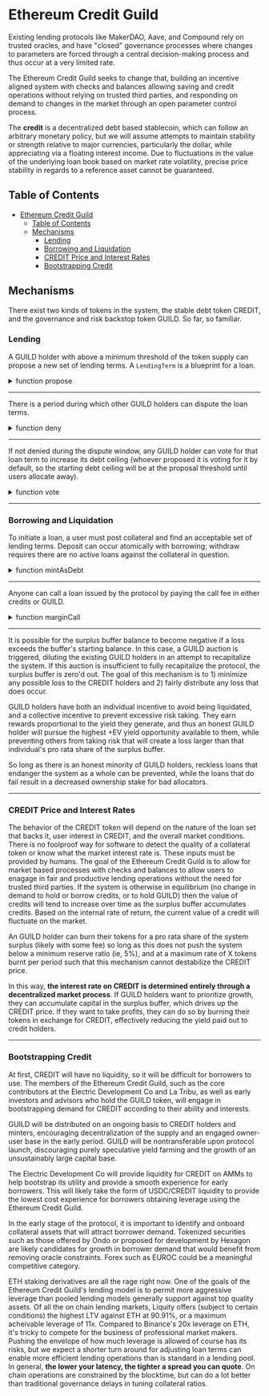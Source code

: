 # Ethereum Credit Guild

Existing lending protocols like MakerDAO, Aave, and Compound rely on trusted oracles, and have "closed" governance processes where changes to parameters are forced through a central decision-making process and thus occur at a very limited rate.

The Ethereum Credit Guild seeks to change that, building an incentive aligned system with checks and balances allowing saving and credit operations without relying on trusted third parties, and responding on demand to changes in the market through an open parameter control process.

The **credit** is a decentralized debt based stablecoin, which can follow an arbitrary monetary policy, but we will assume attempts to maintain stability or strength relative to major currencies, particularly the dollar, while appreciating via a floating interest income. Due to fluctuations in the value of the underlying loan book based on market rate volatility, precise price stability in regards to a reference asset cannot be guaranteed.

## Table of Contents
- [Ethereum Credit Guild](#ethereum-credit-guild)
  - [Table of Contents](#table-of-contents)
  - [Mechanisms](#mechanisms)
    - [Lending](#lending)
    - [Borrowing and Liquidation](#borrowing-and-liquidation)
    - [CREDIT Price and Interest Rates](#credit-price-and-interest-rates)
    - [Bootstrapping Credit](#bootstrapping-credit)

## Mechanisms

There exist two kinds of tokens in the system, the stable debt token CREDIT, and the governance and risk backstop token GUILD. So far, so familiar.

### Lending

A GUILD holder with above a minimum threshold of the token supply can propose a new set of lending terms. A `LendingTerm` is a blueprint for a loan.

<details>

<summary> function propose </summary>

```
// propose a new set of lending terms to governance

// require that the caller stakes at least X% of GUILD supply

// inputs:
  * the label to use for this lending term (must not be already used)
  * address of the collateral token
  * number of credits mintable per collateral token
  * interest rate in terms of credits per block
  * the last block in which this term is available
  * call fee in credits
  * number of GUILD tokens to stake on the proposal

// stores the terms in a mapping uint256=>LendingTerm

function propose(uint256 termsIndex, address collateral, uint256 maxCreditsPerCollateralToken, uint256 interestRate, uint256 expiry, uint256 callFee, uint256 votingAmount) {
    require(terms[termsIndex].collateral == address(0)); // check that the term index has not been used
    require(votingAmount >= minQuorum); // minQuorum is a global variable controlled by governance
    // need a mechanism can be used to allow small users to coordinate their votes to meet quorum, keeping it simple for now
    terms[termsIndex].collateral = collateral;
    terms[termsIndex].maxCreditsPerCollateralToken = maxCreditsPerCollateralToken;
    terms[termsIndex].interestRate = interestRate;
    terms[termsIndex].expiry = expiry;
    terms[termsIndex].callFee = callFee;

    msg.Sender.transferFrom(GUILD.address, votingAmount);
    terms[termsIndex].stakedBalances += votingAmount;
}

mapping(uint256=>LendingTerm) terms;

struct LendingTerm {
    address collateral; // the collateral token accepted
    uint256 maxCreditsPerCollateralToken; // the liquidation threshold where no call fee need be paid
    uint256 interestRate; // the interest rate per block
    uint256 expiry; // the last block at which this loan is available
    uint256 callFee; // the fee users must pay to call the loan
    uint256 totalDebt; // how many credits are outstanding under these terms
    mapping(address=>uint256) stakedBalances; // how many GUILD tokens have been staked to this lending term per user
}

```

</details>

-------------

There is a period during which other GUILD holders can dispute the loan terms.

<details>

<summary> function deny </summary>

If the loan terms are *denied*, the proposer pays a small fee in GUILD. If not denied, they optimistically become available for GUILD holders to vote for in the debt limit allocation.

```
// inputs:
  * the key to the mapping indicating the set of lending terms to vote against

function deny(uint256 terms) {
    ...
}
```

</details>

-------------

If not denied during the dispute window, any GUILD holder can vote for that loan term to increase its debt ceiling (whoever proposed it is voting for it by default, so the starting debt ceiling will be at the proposal threshold until users allocate away).

<details>

<summary> function vote </summary>

```
// inputs:
  * the key to the mapping indicating the set of lending terms to vote for
  * the amount of GUILD tokens to use for voting

function vote(uint256 terms, uint256 amountToStake) {
    ...
}
```

The global debt ceiling is determined by governance (and may be set at some constant inflation rate, or subjected to other policies). The debt ceiling of a particular loan is determined based on the amount of GUILD staked to it. For example, if the global debt ceiling is 20m credit, a holder of 10% of the GUILD supply can allocate a debt ceiling of 2m CREDIT to lend against rETH.

</details>

-------------

### Borrowing and Liquidation

To initiate a loan, a user must post collateral and find an acceptable set of lending terms. Deposit can occur atomically with borrowing; withdraw requires there are no active loans against the collateral in question.

<details>

<summary> function mintAsDebt </summary>

```
// inputs:
  * the key to the mapping indicating the set of lending terms to use
  * the amount of collateral token to use

function mintAsDebt(uint256 terms, uint256 amountCollateralIn, uint256 amountToMint) {
    require(terms.maxCreditsPerCollateralToken * amountCollateralIn > amountToMint);
    msgSender.transferFrom(terms.collateral, amountCollateralIn);
    userPositions[msgSender].collateralBalance += amountCollateralIn;
    userPositions[msgSender].debtBalance += amountToMint;
    CREDIT.mint(msg.Sender, amountToMint);
}

struct userPosition {
    uint256 collateralBalance; 
    uint256 debtBalance;
    uint256 callBlock; // if the position has been called, record the block in which this occured to start the liquidation auction. A value of zero prevents liquidation.
    uint256 caller; // record who calls the loan so they can be reimbursed if the loan was underwater
}
mapping(address=>mapping(uint256=>userPosition )) userPositions; // a mapping, per set of lending terms, of a user's collateral and debt balances
```

The user can mint up to the maximum amount allowed by the loan terms, with their collateral locked and unavailable for transfer or use in other loans until the loan is repaid. The protocol checks that the requested mint amount and collateral provided conform to the available terms, and if so, the user can mint CREDIT. When a user repays their loan, they must repay a greater amount of CREDIT than they borrowed due to the accrued interest. The initial loan amount is burnt, while the profits go to the surplus buffer.

</details>

-------------

Anyone can call a loan issued by the protocol by paying the call fee in either credits or GUILD.

<details>

<summary> function marginCall </summary>

If the position's debt is larger than the `maxCreditsPerCollateralToken` defined in the loan's terms, which can only occur due to accrued interest, the call fee is waived. Otherwise, the call fee is deducted from the borrower's debt and burnt. A liquidation auction occurs to repay as much as possible of the borrower's debt by selling off as little as possible of the collateral position. If the auction reveals the loan to be insolvent, the one who triggered the auction is rewarded by being reimbursed the call fee if one was paid plus a liquidation reward. If the loan was insolvent, any GUILD holders voting for that loan's terms have their balances slashed, and the CREDIT that was lost is deducted from the surplus buffer.

```
// inputs:
   * user to margin call
   * which loan to call
function marginCall(address user, uint256 terms) {
    if(userPositions[user].debtBalance < terms.maxCreditsPerCollateralToken){
        msgSender.transferFrom(CREDIT.address, terms[terms].callFee); // claim the call fee from the caller if the loan is not underwater according to the issuance terms
    } 
    userPositions[user].callDate = block.number; // mark the position as called, allowing the liquidation module to act on it
    userPositions[user].caller = msgSender; // record who called the loan so they can be reimbursed if the auction reveals it is underwater and slashing occurs
}


```

</details>

-------------

It is possible for the surplus buffer balance to become negative if a loss exceeds the buffer's starting balance. In this case, a GUILD auction is triggered, diluting the existing GUILD holders in an attempt to recapitalize the system. If this auction is insufficient to fully recapitalize the protocol, the surplus buffer is zero'd out. The goal of this mechanism is to 1) minimize any possible loss to the CREDIT holders and 2) fairly distribute any loss that does occur.

GUILD holders have both an individual incentive to avoid being liquidated, and a collective incentive to prevent excessive risk taking. They earn rewards proportional to the yield they generate, and thus an honest GUILD holder will pursue the highest +EV yield opportunity available to them, while preventing others from taking risk that will create a loss larger than that individual's pro rata share of the surplus buffer.

So long as there is an honest minority of GUILD holders, reckless loans that endanger the system as a whole can be prevented, while the loans that do fail result in a decreased ownership stake for bad allocators.

-------------

### CREDIT Price and Interest Rates

The behavior of the CREDIT token will depend on the nature of the loan set that backs it, user interest in CREDIT, and the overall market conditions. There is no foolproof way for software to detect the quality of a collateral token or know what the market interest rate is. These inputs must be provided by humans. The goal of the Ethereum Credit Guild is to allow for market based processes with checks and balances to allow users to enagage in fair and productive lending operations without the need for trusted third parties. If the system is otherwise in equilibrium (no change in demand to hold or borrow credits, or to hold GUILD) then the value of credits will tend to increase over time as the surplus buffer accumulates credits. Based on the internal rate of return, the current value of a credit will fluctuate on the market.

An GUILD holder can burn their tokens for a pro rata share of the system surplus (likely with some fee) so long as this does not push the system below a minimum reserve ratio (ie, 5%), and at a maximum rate of X tokens burnt per period such that this mechanism cannot destabilize the CREDIT price.

In this way, **the interest rate on CREDIT is determined entirely through a decentralized market process**. If GUILD holders want to prioritize growth, they can accumulate capital in the surplus buffer, which drives up the CREDIT price. If they want to take profits, they can do so by burning their tokens in exchange for CREDIT, effectively reducing the yield paid out to credit holders.

-------------

### Bootstrapping Credit

At first, CREDIT will have no liquidity, so it will be difficult for borrowers to use. The members of the Ethereum Credit Guild, such as the core contributors at the Electric Development Co and La Tribu, as well as early investors and advisors who hold the GUILD token, will engage in bootstrapping demand for CREDIT according to their ability and interests.

GUILD will be distributed on an ongoing basis to CREDIT holders and minters, encouraging decentralization of the supply and an engaged owner-user base in the early period. GUILD will be nontransferable upon protocol launch, discouraging purely speculative yield farming and the growth of an unsustainably large capital base.

The Electric Development Co will provide liquidity for CREDIT on AMMs to help bootstrap its utility and provide a smooth experience for early borrowers. This will likely take the form of USDC/CREDIT liquidity to provide the lowest cost experience for borrowers obtaining leverage using the Ethereum Credit Guild.

In the early stage of the protocol, it is important to identify and onboard collateral assets that will attract borrower demand. Tokenized securities such as those offered by Ondo or proposed for development by Hexagon are likely candidates for growth in borrower demand that would benefit from removing oracle constraints. Forex such as EUROC could be a meaningful competitive category.

ETH staking derivatives are all the rage right now. One of the goals of the Ethereum Credit Guild's lending model is to permit more aggressive leverage than pooled lending models generally support against top quality assets. Of all the on chain lending markets, Liquity offers (subject to certain conditions) the highest LTV against ETH at 90.91%, or a maximum acheivable leverage of 11x. Compared to Binance's 20x leverage on ETH, it's tricky to compete for the business of professional market makers. Pushing the envelope of how much leverage is allowed of course has its risks, but we expect a shorter turn around for adjusting loan terms can enable more efficient lending operations than is standard in a lending pool. In general, **the lower your latency, the tighter a spread you can quote**. On chain operations are constrained by the blocktime, but can do a lot better than traditional governance delays in tuning collateral ratios.

